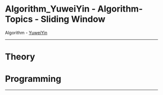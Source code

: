 # Algorithm_YuweiYin - Algorithm-Topics - Sliding Window

Algorithm - [YuweiYin](https://github.com/YuweiYin)

---

# Theory


# Programming


---
